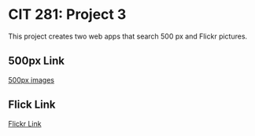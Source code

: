 # CIT 281: Project 3

This project creates two web apps that search 500 px and Flickr pictures.

## 500px Link

[500px images](http://pages.uoregon.edu/apc/281/p3-17s-alexispcooper/get-500px.html)

## Flick Link

[Flickr Link](http://pages.uoregon.edu/apc/281/p3-17s-alexispcooper/get-Flickr.html)
